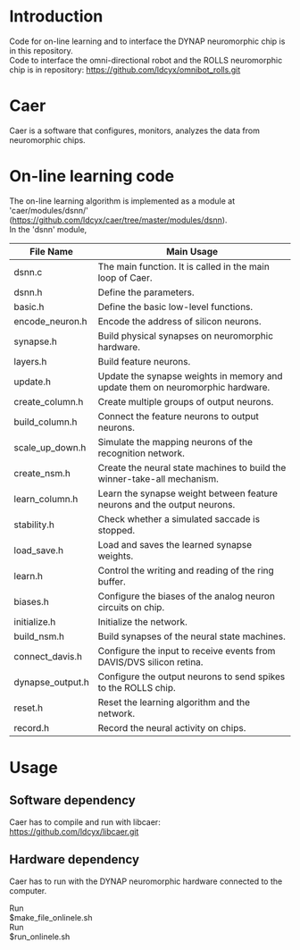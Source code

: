 # Introduction
Code for on-line learning and to interface the DYNAP neuromorphic chip is in this repository. <br />
Code to interface the omni-directional robot and the ROLLS neuromorphic chip is in repository:
https://github.com/ldcyx/omnibot_rolls.git

# Caer
Caer is a software that configures, monitors, analyzes the data from neuromorphic chips. 

# On-line learning code
The on-line learning algorithm is implemented as a module at 'caer/modules/dsnn/' (https://github.com/ldcyx/caer/tree/master/modules/dsnn). <br />
In the 'dsnn' module, <br />

File Name | Main Usage
------------ | -------------
dsnn.c | The main function. It is called in the main loop of Caer. 
dsnn.h | Define the parameters. 
basic.h | Define the basic low-level functions.
encode_neuron.h | Encode the address of silicon neurons.
synapse.h | Build physical synapses on neuromorphic hardware. 
layers.h | Build feature neurons. 
update.h | Update the synapse weights in memory and update them on neuromorphic hardware. 
create_column.h | Create multiple groups of output neurons. 
build_column.h | Connect the feature neurons to output neurons. 
scale_up_down.h | Simulate the mapping neurons of the recognition network. 
create_nsm.h | Create the neural state machines to build the winner-take-all mechanism. 
learn_column.h | Learn the synapse weight between feature neurons and the output neurons. 
stability.h | Check whether a simulated saccade is stopped. 
load_save.h | Load and saves the learned synapse weights. 
learn.h | Control the writing and reading of the ring buffer. 
biases.h | Configure the biases of the analog neuron circuits on chip. 
initialize.h | Initialize the network. 
build_nsm.h | Build synapses of the neural state machines. 
connect_davis.h | Configure the input to receive events from DAVIS/DVS silicon retina. 
dynapse_output.h | Configure the output neurons to send spikes to the ROLLS chip. 
reset.h | Reset the learning algorithm and the network.
record.h | Record the neural activity on chips. 

# Usage

## Software dependency
Caer has to compile and run with libcaer: https://github.com/ldcyx/libcaer.git <br />

## Hardware dependency
Caer has to run with the DYNAP neuromorphic hardware connected to the computer. <br />

Run <br />
$make_file_onlinele.sh <br />
Run <br />
$run_onlinele.sh <br />
